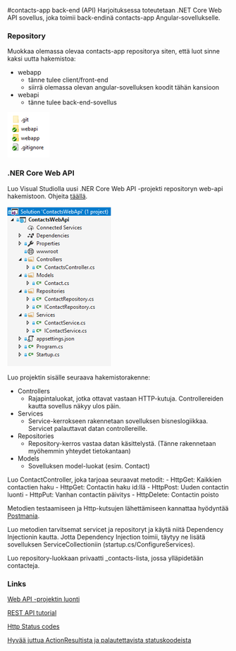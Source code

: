#contacts-app back-end (API)
Harjoituksessa toteutetaan .NET Core Web API sovellus, joka toimii back-endinä contacts-app Angular-sovellukselle.

### Repository

Muokkaa olemassa olevaa contacts-app repositorya siten, että luot sinne kaksi uutta hakemistoa:
- webapp
    - tänne tulee client/front-end
    - siirrä olemassa olevan angular-sovelluksen koodit tähän kansioon
- webapi
    - tänne tulee back-end-sovellus
    
<img src="https://raw.githubusercontent.com/ekoodi/ekoodi-2/master/assets/contacts-app-webapi-repo-folders.png"></img>    
    
 ### .NER Core Web API
 
 Luo Visual Studiolla uusi .NER Core Web API -projekti repositoryn web-api hakemistoon.
 Ohjeita [täällä](https://docs.microsoft.com/en-us/aspnet/core/tutorials/first-web-api).
 
<img src="https://raw.githubusercontent.com/ekoodi/ekoodi-2/master/assets/contacts-app-webapi-project-files-folders.png"></img>
 
 Luo projektin sisälle seuraava hakemistorakenne:
 - Controllers
    - Rajapintaluokat, jotka ottavat vastaan HTTP-kutuja. Controllereiden kautta sovellus näkyy ulos päin.
 - Services
    - Service-kerrokseen rakennetaan sovelluksen bisneslogiikkaa. Servicet palauttavat datan controllereille.
 - Repositories
    - Repository-kerros vastaa datan käsittelystä. (Tänne rakennetaan myöhemmin yhteydet tietokantaan)
 - Models
    - Sovelluksen model-luokat (esim. Contact)
    
    
 Luo ContactController, joka tarjoaa seuraavat metodit:
    - HttpGet: Kaikkien contactien haku 
    - HttpGet: Contactin haku id:llä
    - HttpPost: Uuden contactin luonti
    - HttpPut: Vanhan contactin päivitys
    - HttpDelete: Contactin poisto
    
 Metodien testaamiseen ja Http-kutsujen lähettämiseen kannattaa hyödyntää [Postmania](https://www.getpostman.com/).
    
    
 Luo metodien tarvitsemat servicet ja repositoryt ja käytä niitä Dependency Injectionin kautta. 
 Jotta Dependency Injection toimii, täytyy ne lisätä sovelluksen ServiceCollectioniin (startup.cs/ConfigureServices).
 
 Luo repository-luokkaan privaatti _contacts-lista, jossa ylläpidetään contacteja.


### Links

[Web API -projektin luonti](https://docs.microsoft.com/en-us/aspnet/core/tutorials/first-web-api)

[REST API tutorial](http://www.restapitutorial.com/)

[Http Status codes](http://www.restapitutorial.com/httpstatuscodes.html)

[Hyvää juttua ActionResultista ja palautettavista statuskoodeista](http://hamidmosalla.com/2017/03/29/asp-net-core-action-results-explained/#wprar)

